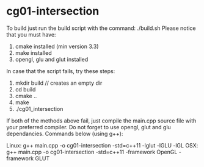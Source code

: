 # cg01-intersection

To build just run the build script with the command: ./build.sh
Please notice that you must have:

1. cmake installed (min version 3.3)
2. make installed
3. opengl, glu and glut installed

In case that the script fails, try these steps:

1. mkdir build    // creates an empty dir
2. cd build
3. cmake ..
4. make
5. ./cg01_intersection

If both of the methods above fail, just compile the main.cpp source file with your preferred compiler.
Do not forget to use opengl, glut and glu dependancies. Commands below (using g++):

Linux: g++ main.cpp -o cg01-intersection -std=c++11 -lglut -lGLU -lGL
OSX: g++ main.cpp -o cg01-intersection -std=c++11 -framework OpenGL -framework GLUT
